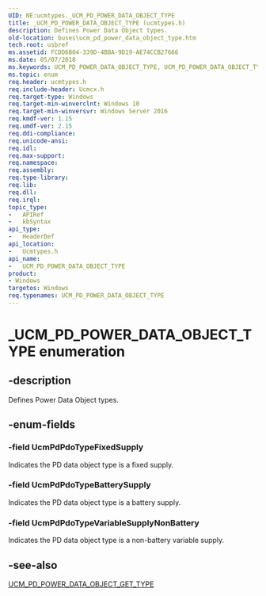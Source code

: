 ```yaml
---
UID: NE:ucmtypes._UCM_PD_POWER_DATA_OBJECT_TYPE
title: _UCM_PD_POWER_DATA_OBJECT_TYPE (ucmtypes.h)
description: Defines Power Data Object types.
old-location: buses\ucm_pd_power_data_object_type.htm
tech.root: usbref
ms.assetid: FCDD6B04-339D-4BBA-9D19-AE74CCB27666
ms.date: 05/07/2018
ms.keywords: UCM_PD_POWER_DATA_OBJECT_TYPE, UCM_PD_POWER_DATA_OBJECT_TYPE enumeration [Buses], UcmPdPdoTypeBatterySupply, UcmPdPdoTypeFixedSupply, UcmPdPdoTypeVariableSupplyNonBattery, _UCM_PD_POWER_DATA_OBJECT_TYPE, buses.ucm_pd_power_data_object_type, ucmtypes/UCM_PD_POWER_DATA_OBJECT_TYPE, ucmtypes/UcmPdPdoTypeBatterySupply, ucmtypes/UcmPdPdoTypeFixedSupply, ucmtypes/UcmPdPdoTypeVariableSupplyNonBattery
ms.topic: enum
req.header: ucmtypes.h
req.include-header: Ucmcx.h
req.target-type: Windows
req.target-min-winverclnt: Windows 10
req.target-min-winversvr: Windows Server 2016
req.kmdf-ver: 1.15
req.umdf-ver: 2.15
req.ddi-compliance: 
req.unicode-ansi: 
req.idl: 
req.max-support: 
req.namespace: 
req.assembly: 
req.type-library: 
req.lib: 
req.dll: 
req.irql: 
topic_type:
-	APIRef
-	kbSyntax
api_type:
-	HeaderDef
api_location:
-	Ucmtypes.h
api_name:
-	UCM_PD_POWER_DATA_OBJECT_TYPE
product:
- Windows
targetos: Windows
req.typenames: UCM_PD_POWER_DATA_OBJECT_TYPE
---
```


# _UCM_PD_POWER_DATA_OBJECT_TYPE enumeration


## -description


Defines Power Data Object types.


## -enum-fields




### -field UcmPdPdoTypeFixedSupply

Indicates the PD data object type is a fixed supply.


### -field UcmPdPdoTypeBatterySupply

Indicates the PD data object type is a battery supply.


### -field UcmPdPdoTypeVariableSupplyNonBattery

Indicates the PD data object type is a non-battery variable supply.


## -see-also




<a href="https://msdn.microsoft.com/library/windows/hardware/mt187936">UCM_PD_POWER_DATA_OBJECT_GET_TYPE</a>
 

 

